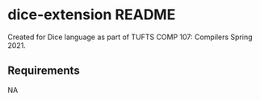 # dice-extension README

Created for Dice language as part of TUFTS COMP 107: Compilers Spring 2021. 

<!-- ## Features

Describe specific features of your extension including screenshots of your extension in action. Image paths are relative to this README file.

For example if there is an image subfolder under your extension project workspace:

\!\[feature X\]\(images/feature-x.png\) -->


## Requirements

NA

